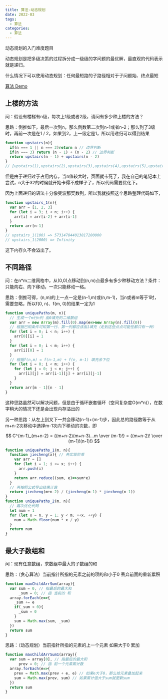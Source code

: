 ```yaml
---
title: 算法-动态规划
date: 2022-03
tags: 
  - 算法
categories: 
  - 算法
---
```


动态规划的入门难度题目

<!-- more -->

动态规划是把多级决策的过程拆分成一级级的字问题的最优解，最直观的代码表示就是递归。

什么情况下可以使用动态规划：任何最短路的子路径相对于子问题始、终点最短

[算法 Demo](https://ljw-bigtail.github.io/code_test/blog-code/js-algorithm1.html)

## 上楼的方法

问：假设有楼梯有n级，每次上1级或者2级，请问有多少种上楼的方法？

思路：倒推如下，最后一次到n，那么倒数第二次到n-1或者n-2；那么到了3级时，再前一次是在1 / 2，如果到2，上一级定是1，所以用递归可以得到结果

```javascript
function upstairs(n){
  if(n === 1 || n === 2)return n // 边界判断
  if(n === 3) return (n - 1) + (n - 2) // 边界判断
  return upstairs(n - 1) + upstairs(n - 2)
}
// [upstairs(1),upstairs(2),upstairs(3),upstairs(4),upstairs(5),upstairs(6)]  => [1, 2, 3, 5, 8, 13]
```

但是由于递归过于占用内存，当n值较大时，页面就卡死了，我在自己的笔记本上尝试，n大于32的时候就开始卡得不成样子了，所以代码需要优化下。

因为上面递归的语法十分像斐波那契数列，所以我就按照这个思路整理代码如下，

```javascript
function upstairs_1(n){
  var arr = [1, 2, 3]
  for (let i = 3; i < n; i++) {
    arr[i] = arr[i-2] + arr[i-1]
  }
  return arr[n-1]
}
// upstairs_1(100) => 573147844013817200000
// upstairs_1(2000) => Infinity
```

这下内存久不会溢出了。

## 不同路径

问：在n*m二维网格中，从(0,0)点移动到(n,m)点最多有多少种移动方法？条件：只能向右、向下移动，一次只能移动一格。

思路：倒推可得，(n,m)的上一点一定是(n-1,m)或(n,m-1)，当n或者m等于1时，需要忽略，所以f(0, n)、f(m, 0)的结果一定为1

```javascript
function uniquePaths(m, n){
  // 生成一个m行n列 由0填充的二维数组
  var arr = new Array(m).fill(0).map(e=>new Array(n).fill(0))
  // 根据已知条件可知第一行、第一列都应该由1填充（走到这些点点可能性都只有一种）
  for (let i = 0; i < n; i++) {
    arr[0][i] = 1
  }
  for (let i = 0; i < m; i++) {
    arr[i][0] = 1
  }
  // 根据f(n,m) = f(n-1,m) + f(n, m-1) 填充余下位
  for (let i = 0; i < m; i++) {
    for (let j = 0; j < n; j++) {
      arr[i][j] = arr[i-1][j] + arr[i][j-1]
    } 
  }
  return arr[m - 1][n - 1]
}
```

这种思路虽然可以解决问题，但是由于循环嵌套循环（空间复杂度O(m*n)），在数字稍大的情况下还是会出现内存溢出的

另一种思路：从左上到又下一共会移动(n-1)+(m-1)步，因此总的路径数等于从m+n-2次移动中选择m-1次向下移动的次数，即

$$
C^{m-1}_{m+n-2} = {(m+n-2)(m+n-3)...m \over (m-1)!} = {(m+n-2)! \over (m-1)!(n-1)!}
$$

```javascript
function uniquePaths_1(m, n){
  function jiecheng(x){ // 先实现阶乘
    var arr = []
    for (let i = 1; i <= x; i++) {
      arr.push(i)
    }
    return arr.reduce((sum, e)=>sum*e)
  }
  // 再按照公式导出结果计算
  return jiecheng(m+n-2) / (jiecheng(m-1) * jiecheng(n-1))
}
function uniquePaths_2(m, n){
  // 再次优化代码
  let num = 1
  for (let x = n, y = 1; y < m; ++x, ++y) {
    num = Math.floor(num * x / y)        
  }
  return num
}
```

## 最大子数组和

问：现有任意数组，求数组中最大的子数组的和

思路：（贪心算法）当前指针所指的元素之前的项的和小于0 丢弃前面的重新累积

```javascript
function maxChildArrSum(array){
  var sum = 0, // 指最后的最大和
      _sum = 0; // 指 当前的 和
  array.forEach(e=>{
    _sum += e
    if(_sum < 0){
      _sum = 0
    }
    sum = Math.max(sum, _sum)
  })
  return sum
}
```

思路：（动态规划）当前指针所指的元素的上一个元素 如果大于0 累加

```javascript
function maxChildArrSum1(array){
  var sum = array[0], // 指最后的最大和
      prev = 0; // 指 前一个元素累计数
  array.forEach(e=>{
    prev = Math.max(prev + e, e) // 如果e大于0，那么给元素叠加起来
    sum = Math.max(prev, sum) // 如果累计值大于sum就更新sum
  })
  return sum
}
```
